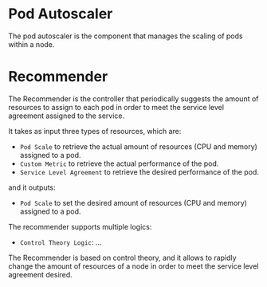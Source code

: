 # Pod Autoscaler
The pod autoscaler is the component that manages the scaling of pods within a node.

# Recommender
The Recommender is the controller that periodically suggests the amount of resources to assign to each pod in order to meet the service level agreement assigned to the service.

It takes as input three types of resources, which are:
- `Pod Scale` to retrieve the actual amount of resources (CPU and memory) assigned to a pod.
- `Custom Metric` to retrieve the actual performance of the pod.
- `Service Level Agreement` to retrieve the desired performance of the pod.

and it outputs:
- `Pod Scale` to set the desired amount of resources (CPU and memory) assigned to a pod.

The recommender supports multiple logics:
- `Control Theory Logic`: ...

The Recommender is based on control theory, and it allows to rapidly change the amount of resources of a node in order to meet the service level agreement desired.
